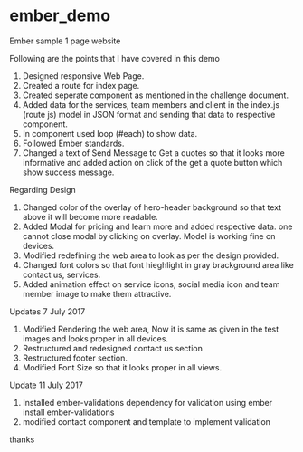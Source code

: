 # ember_demo

Ember sample 1 page website

Following are the points that I have covered in this demo
1) Designed responsive Web Page.
2) Created a route for index page.
3) Created seperate component as mentioned in the challenge document.
3) Added data for the services, team members and client in the index.js (route js) model in JSON format and sending that data to respective component.
4) In component used loop (#each) to show data.
5) Followed Ember standards.
6) Changed a text of Send Message to Get a quotes so that it looks more informative and added action on click of the get a quote button which show success message.

Regarding Design 

1) Changed color of the overlay of hero-header background so that text above it will become more readable.
2) Added Modal for pricing and learn more and added respective data. one cannot close modal by clicking on overlay. Model is working fine on devices.
3) Modified redefining the web area to look as per the design provided.  
4) Changed font colors so that font hieghlight in gray brackground area like contact us, services.
5) Added animation effect on service icons, social media icon and team member image to make them attractive.

Updates 7 July 2017
1) Modified Rendering the web area, Now it is same as given in the test images and looks proper in all devices.
2) Restructured and redesigned contact us section
3) Restructured footer section.
4) Modified Font Size so that it looks proper in all views.

Update 11 July 2017
1) Installed ember-validations dependency for validation using
ember install ember-validations
2) modified contact component and template to implement validation

thanks

